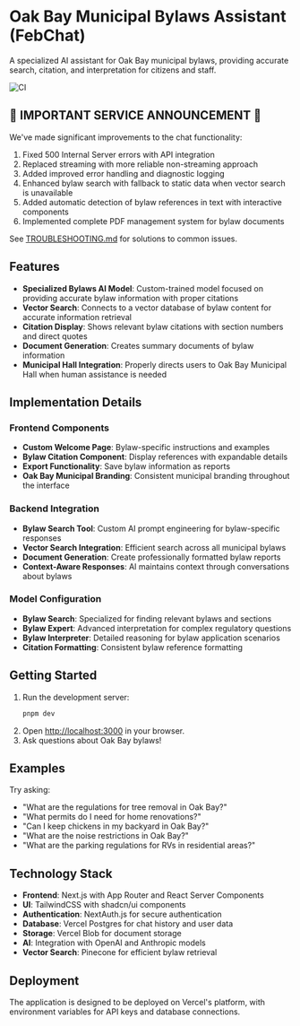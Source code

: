 # Oak Bay Municipal Bylaws Assistant (FebChat)

A specialized AI assistant for Oak Bay municipal bylaws, providing accurate search, citation, and interpretation for citizens and staff.

![CI](https://github.com/jdevop33/febchat/actions/workflows/ci.yml/badge.svg)

## 🚨 IMPORTANT SERVICE ANNOUNCEMENT 🚨

We've made significant improvements to the chat functionality:

1. Fixed 500 Internal Server errors with API integration
2. Replaced streaming with more reliable non-streaming approach
3. Added improved error handling and diagnostic logging
4. Enhanced bylaw search with fallback to static data when vector search is unavailable
5. Added automatic detection of bylaw references in text with interactive components
6. Implemented complete PDF management system for bylaw documents

See [TROUBLESHOOTING.md](./TROUBLESHOOTING.md) for solutions to common issues.

## Features

- **Specialized Bylaws AI Model**: Custom-trained model focused on providing accurate bylaw information with proper citations
- **Vector Search**: Connects to a vector database of bylaw content for accurate information retrieval
- **Citation Display**: Shows relevant bylaw citations with section numbers and direct quotes
- **Document Generation**: Creates summary documents of bylaw information
- **Municipal Hall Integration**: Properly directs users to Oak Bay Municipal Hall when human assistance is needed

## Implementation Details

### Frontend Components

- **Custom Welcome Page**: Bylaw-specific instructions and examples
- **Bylaw Citation Component**: Display references with expandable details
- **Export Functionality**: Save bylaw information as reports
- **Oak Bay Municipal Branding**: Consistent municipal branding throughout the interface

### Backend Integration

- **Bylaw Search Tool**: Custom AI prompt engineering for bylaw-specific responses
- **Vector Search Integration**: Efficient search across all municipal bylaws
- **Document Generation**: Create professionally formatted bylaw reports
- **Context-Aware Responses**: AI maintains context through conversations about bylaws

### Model Configuration

- **Bylaw Search**: Specialized for finding relevant bylaws and sections
- **Bylaw Expert**: Advanced interpretation for complex regulatory questions
- **Bylaw Interpreter**: Detailed reasoning for bylaw application scenarios
- **Citation Formatting**: Consistent bylaw reference formatting

## Getting Started

1. Run the development server:
   ```bash
   pnpm dev
   ```
2. Open [http://localhost:3000](http://localhost:3000) in your browser.
3. Ask questions about Oak Bay bylaws!

## Examples

Try asking:

- "What are the regulations for tree removal in Oak Bay?"
- "What permits do I need for home renovations?"
- "Can I keep chickens in my backyard in Oak Bay?"
- "What are the noise restrictions in Oak Bay?"
- "What are the parking regulations for RVs in residential areas?"

## Technology Stack

- **Frontend**: Next.js with App Router and React Server Components
- **UI**: TailwindCSS with shadcn/ui components
- **Authentication**: NextAuth.js for secure authentication
- **Database**: Vercel Postgres for chat history and user data
- **Storage**: Vercel Blob for document storage
- **AI**: Integration with OpenAI and Anthropic models
- **Vector Search**: Pinecone for efficient bylaw retrieval

## Deployment

The application is designed to be deployed on Vercel's platform, with environment variables for API keys and database connections.
